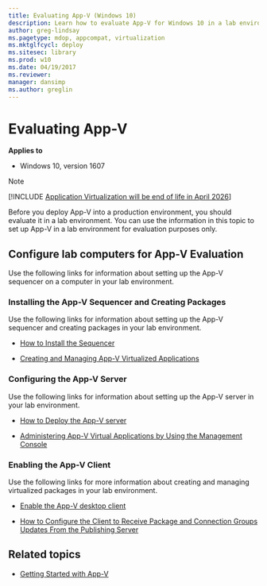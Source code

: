 ```yaml
---
title: Evaluating App-V (Windows 10)
description: Learn how to evaluate App-V for Windows 10 in a lab environment before deploying into a production environment.
author: greg-lindsay
ms.pagetype: mdop, appcompat, virtualization
ms.mktglfcycl: deploy
ms.sitesec: library
ms.prod: w10
ms.date: 04/19/2017
ms.reviewer: 
manager: dansimp
ms.author: greglin
---
```



# Evaluating App-V

**Applies to**
-   Windows 10, version 1607

> [!NOTE]
> [!INCLUDE [Application Virtualization will be end of life in April 2026](../includes/app-v-end-life-statement.md)]

Before you deploy App-V into a production environment, you should evaluate it in a lab environment. You can use the information in this topic to set up App-V in a lab environment for evaluation purposes only.

## Configure lab computers for App-V Evaluation

Use the following links for information about setting up the App-V sequencer on a computer in your lab environment.

### Installing the App-V Sequencer and Creating Packages

Use the following links for information about setting up the App-V sequencer and creating packages in your lab environment.

-   [How to Install the Sequencer](appv-install-the-sequencer.md)

-   [Creating and Managing App-V Virtualized Applications](appv-creating-and-managing-virtualized-applications.md)

### Configuring the App-V Server

Use the following links for information about setting up the App-V server in your lab environment.

-   [How to Deploy the App-V server](appv-deploy-the-appv-server.md)

-   [Administering App-V Virtual Applications by Using the Management Console](appv-administering-virtual-applications-with-the-management-console.md)

### Enabling the App-V Client

Use the following links for more information about creating and managing virtualized packages in your lab environment.

-   [Enable the App-V desktop client](appv-enable-the-app-v-desktop-client.md)

-   [How to Configure the Client to Receive Package and Connection Groups Updates From the Publishing Server](appv-configure-the-client-to-receive-updates-from-the-publishing-server.md)


## Related topics

- [Getting Started with App-V](appv-getting-started.md)
